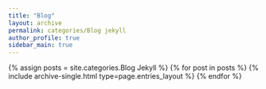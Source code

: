 ```yaml
---
title: "Blog"
layout: archive
permalink: categories/Blog jekyll
author_profile: true
sidebar_main: true
---
```



{% assign posts = site.categories.Blog Jekyll %}
{% for post in posts %} {% include archive-single.html type=page.entries_layout %} {% endfor %}